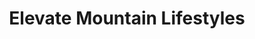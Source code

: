---
title: "Elevate Mountain Lifestyles"
url: /creston/elevate-mountain-lifestyles/
shop: outdoor
---